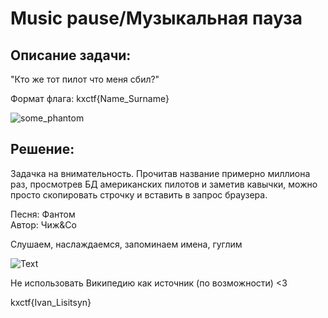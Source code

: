 # Music pause/Музыкальная пауза

## Описание задачи:

"Кто же тот пилот что меня сбил?"

Формат флага: kxctf{Name_Surname}


![some_phantom](https://github.com/gavrigd/KibHack/assets/122211306/daa077c6-d0ba-405b-b980-ae81ba9c4b24)


## Решение:

Задачка на внимательность. 
Прочитав название примерно миллиона раз, просмотрев БД американских пилотов и заметив кавычки, можно просто скопировать строчку и вставить в запрос браузера.

Песня: Фантом<br />
Автор: Чиж&Co


Слушаем, наслаждаемся, запоминаем имена, гуглим


![Text](https://github.com/gavrigd/KibHack/assets/122211306/693187cd-d9d2-4dd6-bd36-66c2853a42ee)


Не использовать Википедию как источник (по возможности) <3


kxctf{Ivan_Lisitsyn}
